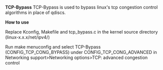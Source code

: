**TCP-Bypass**
TCP-Bypass is used to bypass linux's tcp congestion control algorithms in place of qdiscs.

**How to use**

Replace Kconfig, Makefile and tcp_bypass.c in the kernel source directory (linux-x.x.x/net/ipv4/)

Run make menuconfig and select TCP-Bypass (CONFIG_TCP_CONG_BYPASS) under CONFIG_TCP_CONG_ADVANCED in Networking support>Networking options>TCP: advanced congestion control
